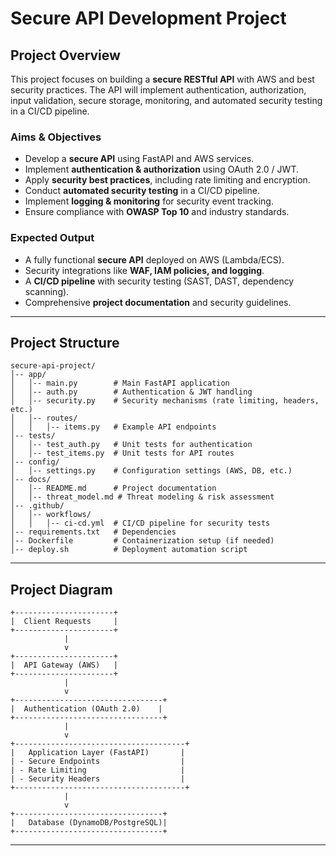 # Secure API Development Project

## Project Overview

This project focuses on building a **secure RESTful API** with AWS and best security practices. The API will implement authentication, authorization, input validation, secure storage, monitoring, and automated security testing in a CI/CD pipeline.

### **Aims & Objectives**

- Develop a **secure API** using FastAPI and AWS services.
- Implement **authentication & authorization** using OAuth 2.0 / JWT.
- Apply **security best practices**, including rate limiting and encryption.
- Conduct **automated security testing** in a CI/CD pipeline.
- Implement **logging & monitoring** for security event tracking.
- Ensure compliance with **OWASP Top 10** and industry standards.

### **Expected Output**

- A fully functional **secure API** deployed on AWS (Lambda/ECS).
- Security integrations like **WAF, IAM policies, and logging**.
- A **CI/CD pipeline** with security testing (SAST, DAST, dependency scanning).
- Comprehensive **project documentation** and security guidelines.

---

## **Project Structure**

```
secure-api-project/
│-- app/
│   │-- main.py        # Main FastAPI application
│   │-- auth.py        # Authentication & JWT handling
│   │-- security.py    # Security mechanisms (rate limiting, headers, etc.)
│   │-- routes/
│   │   │-- items.py   # Example API endpoints
│-- tests/
│   │-- test_auth.py   # Unit tests for authentication
│   │-- test_items.py  # Unit tests for API routes
│-- config/
│   │-- settings.py    # Configuration settings (AWS, DB, etc.)
│-- docs/
│   │-- README.md      # Project documentation
│   │-- threat_model.md # Threat modeling & risk assessment
│-- .github/
│   │-- workflows/
│   │   │-- ci-cd.yml  # CI/CD pipeline for security tests
│-- requirements.txt   # Dependencies
│-- Dockerfile         # Containerization setup (if needed)
│-- deploy.sh          # Deployment automation script
```

---

## **Project Diagram**

```
+----------------------+
|  Client Requests     |
+----------------------+
            |
            v
+----------------------+
|  API Gateway (AWS)   |
+----------------------+
            |
            v
+---------------------------------+
|  Authentication (OAuth 2.0)    |
+---------------------------------+
            |
            v
+--------------------------------------+
|   Application Layer (FastAPI)       |
| - Secure Endpoints                  |
| - Rate Limiting                     |
| - Security Headers                  |
+--------------------------------------+
            |
            v
+---------------------------------+
|   Database (DynamoDB/PostgreSQL)|
+---------------------------------+
```

---
